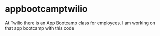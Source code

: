# appbootcamptwilio
At Twilio there is an App Bootcamp class for employees. I am working on that app bootcamp with this code

